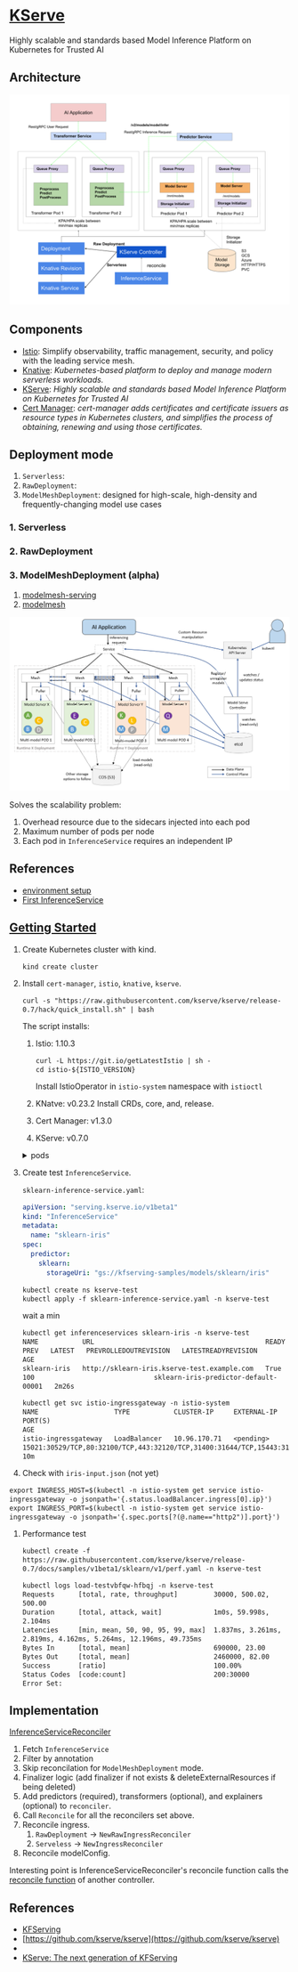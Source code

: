 # [KServe](https://kserve.github.io/website/master/)

Highly scalable and standards based Model Inference Platform on Kubernetes for Trusted AI

## Architecture

![](https://github.com/kserve/website/blob/main/docs/images/controlplane.png?raw=true)
## Components

- [Istio](https://istio.io/): Simplify observability, traffic management, security, and policy with the leading service mesh.
- [Knative](https://knative.dev/docs/): *Kubernetes-based platform to deploy and manage modern serverless workloads.*
- [KServe](https://kserve.github.io/): *Highly scalable and standards based Model Inference Platform on Kubernetes for Trusted AI*
- [Cert Manager](https://cert-manager.io/docs/): *cert-manager adds certificates and certificate issuers as resource types in Kubernetes clusters, and simplifies the process of obtaining, renewing and using those certificates.*

## Deployment mode

1. `Serverless`:
1. `RawDeployment`:
1. `ModelMeshDeployment`: designed for high-scale, high-density and frequently-changing model use cases

### 1. Serverless

### 2. RawDeployment

### 3. ModelMeshDeployment (alpha)

1. [modelmesh-serving](https://github.com/kserve/modelmesh-serving)
1. [modelmesh](https://github.com/kserve/modelmesh)

![](https://github.com/kserve/website/blob/main/docs/images/ModelMesh-Serving.png?raw=true)

Solves the scalability problem:
1. Overhead resource due to the sidecars injected into each pod
1. Maximum number of pods per node
1. Each pod in `InferenceService` requires an independent IP

## References
- [environment setup](https://kserve.github.io/website/0.7/get_started/#install-the-kserve-quickstart-environment)
- [First InferenceService](https://kserve.github.io/website/0.7/get_started/first_isvc/#4-curl-the-inferenceservice)


## [Getting Started](https://kserve.github.io/website/master/get_started/)

1. Create Kubernetes cluster with kind.
    ```
    kind create cluster
    ```
1. Install `cert-manager`, `istio`, `knative`, `kserve`.

    ```
    curl -s "https://raw.githubusercontent.com/kserve/kserve/release-0.7/hack/quick_install.sh" | bash
    ```

    The script installs:

    1. Istio: 1.10.3
        ```
        curl -L https://git.io/getLatestIstio | sh -
        cd istio-${ISTIO_VERSION}
        ```

        Install IstioOperator in `istio-system` namespace with `istioctl`
    1. KNatve: v0.23.2
        Install CRDs, core, and, release.
    1. Cert Manager: v1.3.0
    1. KServe: v0.7.0

    <details><summary>pods</summary>

    ```
    kubectl get pod -A
    NAMESPACE            NAME                                         READY   STATUS    RESTARTS   AGE
    cert-manager         cert-manager-76b7c557d5-rnkgx                1/1     Running   0          3m39s
    cert-manager         cert-manager-cainjector-655d695d74-gxvzn     1/1     Running   0          3m39s
    cert-manager         cert-manager-webhook-7955b9bb97-mj89j        1/1     Running   0          3m39s
    istio-system         istio-egressgateway-5547fcc8fc-4f5lx         1/1     Running   0          4m5s
    istio-system         istio-ingressgateway-8f568d595-9h9kj         1/1     Running   0          4m5s
    istio-system         istiod-568d797f55-dxs89                      1/1     Running   0          4m23s
    knative-serving      activator-7c4fbc97cf-c7jd8                   1/1     Running   0          3m44s
    knative-serving      autoscaler-87c6f49c-zsmpc                    1/1     Running   0          3m44s
    knative-serving      controller-78d6897c65-chqzl                  1/1     Running   0          3m44s
    knative-serving      istio-webhook-7b4d84887c-85tc9               1/1     Running   0          3m42s
    knative-serving      networking-istio-595947b649-x9jrh            1/1     Running   0          3m42s
    knative-serving      webhook-6bcf6c6658-qhlj8                     1/1     Running   0          3m44s
    kserve               kserve-controller-manager-0                  2/2     Running   0          2m49s
    kube-system          coredns-558bd4d5db-6f6nv                     1/1     Running   2          13d
    kube-system          coredns-558bd4d5db-l7csh                     1/1     Running   2          13d
    kube-system          etcd-kind-control-plane                      1/1     Running   2          13d
    kube-system          kindnet-vfxnf                                1/1     Running   2          13d
    kube-system          kube-apiserver-kind-control-plane            1/1     Running   2          13d
    kube-system          kube-controller-manager-kind-control-plane   1/1     Running   2          13d
    kube-system          kube-proxy-ph9fg                             1/1     Running   2          13d
    kube-system          kube-scheduler-kind-control-plane            1/1     Running   2          13d
    local-path-storage   local-path-provisioner-547f784dff-5t42j      1/1     Running   3          13d
    ```

    </details>

1. Create test `InferenceService`.

    `sklearn-inference-service.yaml`:

    ```yaml
    apiVersion: "serving.kserve.io/v1beta1"
    kind: "InferenceService"
    metadata:
      name: "sklearn-iris"
    spec:
      predictor:
        sklearn:
          storageUri: "gs://kfserving-samples/models/sklearn/iris"
    ```

    ```
    kubectl create ns kserve-test
    kubectl apply -f sklearn-inference-service.yaml -n kserve-test
    ```

    wait a min

    ```
    kubectl get inferenceservices sklearn-iris -n kserve-test
    NAME           URL                                           READY   PREV   LATEST   PREVROLLEDOUTREVISION   LATESTREADYREVISION                    AGE
    sklearn-iris   http://sklearn-iris.kserve-test.example.com   True           100                              sklearn-iris-predictor-default-00001   2m26s
    ```

    ```
    kubectl get svc istio-ingressgateway -n istio-system
    NAME                   TYPE           CLUSTER-IP     EXTERNAL-IP   PORT(S)                                                                      AGE
    istio-ingressgateway   LoadBalancer   10.96.170.71   <pending>     15021:30529/TCP,80:32100/TCP,443:32120/TCP,31400:31644/TCP,15443:31203/TCP   10m
    ```

1. Check with `iris-input.json` (not yet)

```
export INGRESS_HOST=$(kubectl -n istio-system get service istio-ingressgateway -o jsonpath='{.status.loadBalancer.ingress[0].ip}')
export INGRESS_PORT=$(kubectl -n istio-system get service istio-ingressgateway -o jsonpath='{.spec.ports[?(@.name=="http2")].port}')
```

1. Performance test

    ```
    kubectl create -f https://raw.githubusercontent.com/kserve/kserve/release-0.7/docs/samples/v1beta1/sklearn/v1/perf.yaml -n kserve-test
    ```

    ```
    kubectl logs load-testvbfqw-hfbqj -n kserve-test
    Requests      [total, rate, throughput]         30000, 500.02, 500.00
    Duration      [total, attack, wait]             1m0s, 59.998s, 2.104ms
    Latencies     [min, mean, 50, 90, 95, 99, max]  1.837ms, 3.261ms, 2.819ms, 4.162ms, 5.264ms, 12.196ms, 49.735ms
    Bytes In      [total, mean]                     690000, 23.00
    Bytes Out     [total, mean]                     2460000, 82.00
    Success       [ratio]                           100.00%
    Status Codes  [code:count]                      200:30000
    Error Set:
    ```

## Implementation

[InferenceServiceReconciler](https://github.com/kserve/kserve/blob/master/pkg/controller/v1beta1/inferenceservice/controller.go)

1. Fetch `InferenceService`
1. Filter by annotation
1. Skip reconcilation for `ModelMeshDeployment` mode.
1. Finalizer logic (add finalizer if not exists & deleteExternalResources if being deleted)
1. Add predictors (required), transformers (optional), and explainers (optional) to `reconciler`.
1. Call `Reconcile` for all the reconcilers set above.
1. Reconcile ingress.
    1. `RawDeployment` -> `NewRawIngressReconciler`
    1. `Serveless` -> `NewIngressReconciler`
1. Reconcile modelConfig.

Interesting point is InferenceServiceReconciler's reconcile function calls the [reconcile function](https://github.com/kserve/kserve/blob/master/pkg/controller/v1alpha1/trainedmodel/reconcilers/modelconfig/modelconfig_reconciler.go) of another controller.

## References
- [KFServing](https://www.kubeflow.org/docs/components/kfserving/)
- [https://github.com/kserve/kserve](https://github.com/kserve/kserve)
- [](https://speakerdeck.com/zuiurs/ml-platform-hands-on-with-kubernetes)
- [KServe: The next generation of KFServing](https://blog.kubeflow.org/release/official/2021/09/27/kfserving-transition.html)

